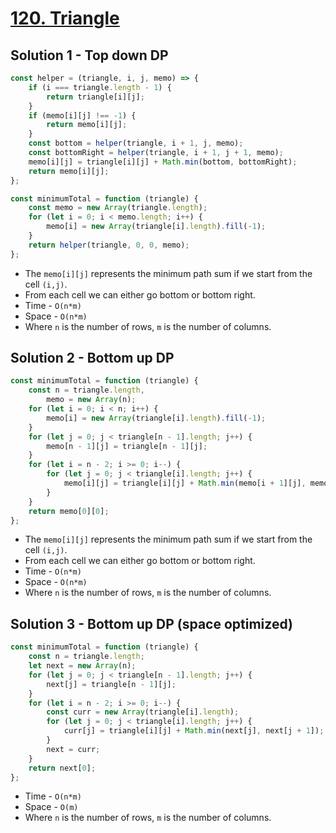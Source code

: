 # [120. Triangle](https://leetcode.com/problems/triangle/)

## Solution 1 - Top down DP

```js
const helper = (triangle, i, j, memo) => {
    if (i === triangle.length - 1) {
        return triangle[i][j];
    }
    if (memo[i][j] !== -1) {
        return memo[i][j];
    }
    const bottom = helper(triangle, i + 1, j, memo);
    const bottomRight = helper(triangle, i + 1, j + 1, memo);
    memo[i][j] = triangle[i][j] + Math.min(bottom, bottomRight);
    return memo[i][j];
};

const minimumTotal = function (triangle) {
    const memo = new Array(triangle.length);
    for (let i = 0; i < memo.length; i++) {
        memo[i] = new Array(triangle[i].length).fill(-1);
    }
    return helper(triangle, 0, 0, memo);
};
```

-   The `memo[i][j]` represents the minimum path sum if we start from the cell `(i,j)`.
-   From each cell we can either go bottom or bottom right.
-   Time - `O(n*m)`
-   Space - `O(n*m)`
-   Where `n` is the number of rows, `m` is the number of columns.

## Solution 2 - Bottom up DP

```js
const minimumTotal = function (triangle) {
    const n = triangle.length,
        memo = new Array(n);
    for (let i = 0; i < n; i++) {
        memo[i] = new Array(triangle[i].length).fill(-1);
    }
    for (let j = 0; j < triangle[n - 1].length; j++) {
        memo[n - 1][j] = triangle[n - 1][j];
    }
    for (let i = n - 2; i >= 0; i--) {
        for (let j = 0; j < triangle[i].length; j++) {
            memo[i][j] = triangle[i][j] + Math.min(memo[i + 1][j], memo[i + 1][j + 1]);
        }
    }
    return memo[0][0];
};
```

-   The `memo[i][j]` represents the minimum path sum if we start from the cell `(i,j)`.
-   From each cell we can either go bottom or bottom right.
-   Time - `O(n*m)`
-   Space - `O(n*m)`
-   Where `n` is the number of rows, `m` is the number of columns.

## Solution 3 - Bottom up DP (space optimized)

```js
const minimumTotal = function (triangle) {
    const n = triangle.length;
    let next = new Array(n);
    for (let j = 0; j < triangle[n - 1].length; j++) {
        next[j] = triangle[n - 1][j];
    }
    for (let i = n - 2; i >= 0; i--) {
        const curr = new Array(triangle[i].length);
        for (let j = 0; j < triangle[i].length; j++) {
            curr[j] = triangle[i][j] + Math.min(next[j], next[j + 1]);
        }
        next = curr;
    }
    return next[0];
};
```

-   Time - `O(n*m)`
-   Space - `O(m)`
-   Where `n` is the number of rows, `m` is the number of columns.
